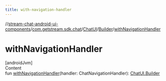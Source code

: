 ```yaml
---
title: with-navigation-handler
---
```

//[stream-chat-android-ui-components](../../../../index.md)/[com.getstream.sdk.chat](../../index.md)/[ChatUI](../index.md)/[Builder](index.md)/[withNavigationHandler](withNavigationHandler.md)



# withNavigationHandler  
[androidJvm]  
Content  
fun [withNavigationHandler](withNavigationHandler.md)(handler: ChatNavigationHandler): [ChatUI.Builder](index.md)  



